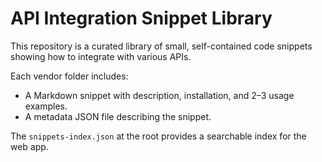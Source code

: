 # API Integration Snippet Library

This repository is a curated library of small, self-contained code snippets showing how to integrate with various APIs.

Each vendor folder includes:
- A Markdown snippet with description, installation, and 2–3 usage examples.
- A metadata JSON file describing the snippet.

The `snippets-index.json` at the root provides a searchable index for the web app.
